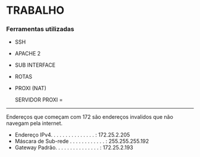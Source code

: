 # TRABALHO

### Ferramentas utilizadas
- SSH
- APACHE 2
- SUB INTERFACE
- ROTAS
- PROXI (NAT)

  SERVIDOR
  PROXI =
  
---
Endereços que começam com 172 são endereços invalidos que não navegam pela internet.
- Endereço IPv4. . . . . . . .  . . . . . . . : 172.25.2.205
- Máscara de Sub-rede . . . . . . . . . . . . : 255.255.255.192
- Gateway Padrão. . . . . . . . . . . . . . . : 172.25.2.193
